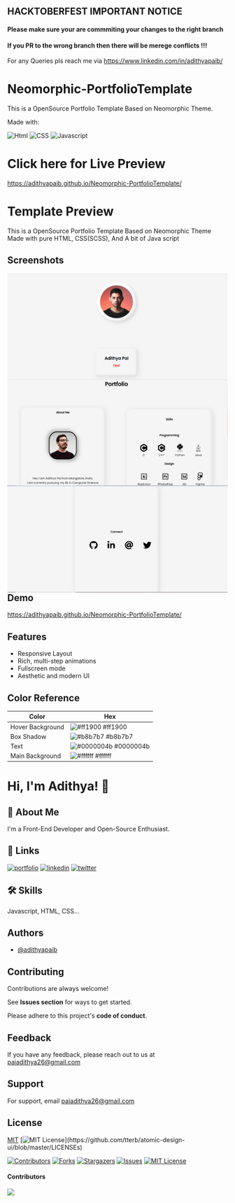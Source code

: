
## HACKTOBERFEST IMPORTANT NOTICE

#### Please make sure your are commmiting your changes to the right branch 
#### If you PR to the wrong branch then there will be merege conflicts !!!
For any Queries pls reach me via https://www.linkedin.com/in/adithyapaib/

##







# Neomorphic-PortfolioTemplate

This is a OpenSource Portfolio Template Based on Neomorphic Theme. 

Made with:

![Html](https://img.shields.io/badge/HTML5-E34F26?style=for-the-badge&logo=html5&logoColor=white)
![CSS](https://img.shields.io/badge/CSS3-1572B6?style=for-the-badge&logo=css3&logoColor=white)
![Javascript](https://img.shields.io/badge/JavaScript-323330?style=for-the-badge&logo=javascript&logoColor=F7DF1E)

# Click here for Live Preview

https://adithyapaib.github.io/Neomorphic-PortfolioTemplate/

# Template Preview

This is a OpenSource Portfolio Template Based on Neomorphic Theme Made with pure HTML, CSS(SCSS), And A bit of Java script

## Screenshots

<img src="assets/img/preview-1.PNG"
     alt="template preview"
     style="float: left; margin-right: 10px;" />
<img src="assets/img/preview-2.PNG"
     alt="template preview"
     style="float: left; margin-right: 10px;" />
<img src="assets/img/preview-3.PNG"
      alt="template preview"
     style="float: left; margin-right: 10px;" />

  
## Demo

https://adithyapaib.github.io/Neomorphic-PortfolioTemplate/

  
## Features

- Responsive Layout
- Rich, multi-step animations 
- Fullscreen mode
- Aesthetic and modern UI


 ## Color Reference

| Color             | Hex                                                                |
| ----------------- | ------------------------------------------------------------------ |
| Hover Background  | ![#ff1900](https://via.placeholder.com/10/ff1900?text=+) #ff1900 |
| Box Shadow  | ![#b8b7b7](https://via.placeholder.com/10/b8b7b7?text=+) #b8b7b7 |
| Text | ![#0000004b](https://via.placeholder.com/10/0000004b?text=+) #0000004b |
| Main Background | ![#ffffff](https://via.placeholder.com/10/ffffff?text=+) #ffffff |

  
# Hi, I'm Adithya! 👋

## 🚀 About Me
I'm a Front-End Developer and Open-Source Enthusiast.

  
## 🔗 Links
[![portfolio](https://img.shields.io/badge/my_portfolio-000?style=for-the-badge&logo=ko-fi&logoColor=white)](https://adithyapai.com/)
[![linkedin](https://img.shields.io/badge/linkedin-0A66C2?style=for-the-badge&logo=linkedin&logoColor=white)](https://www.linkedin.com/in/adithyapaib)
[![twitter](https://img.shields.io/badge/twitter-1DA1F2?style=for-the-badge&logo=twitter&logoColor=white)](https://twitter.com/adithyapaib)

  
## 🛠 Skills
Javascript, HTML, CSS...

## Authors

- [@adithyapaib](https://github.com/adithyapaib)

## Contributing

Contributions are always welcome!

See **Issues section** for ways to get started.

Please adhere to this project's **code of conduct**.

  
## Feedback

If you have any feedback, please reach out to us at paiadithya26@gmail.com

## Support

For support, email paiadithya26@gmail.com


## License

[MIT](https://choosealicense.com/licenses/mit/)
[![MIT License](https://img.shields.io/apm/l/atomic-design-ui.svg?)](https://github.com/tterb/atomic-design-ui/blob/master/LICENSEs)

 



[![Contributors][contributors-shield]][contributors-url]
[![Forks][forks-shield]][forks-url]
[![Stargazers][stars-shield]][stars-url]
[![Issues][issues-shield]][issues-url]
[![MIT License][license-shield]][license-url]

#### Contributors

<a href="https://github.com/adithyapaib/Neomorphic-PortfolioTemplate/graphs/contributors">
  <img src="https://contrib.rocks/image?repo=adithyapaib/Neomorphic-PortfolioTemplate" />
</a>


<!-- MARKDOWN LINKS & IMAGES -->
<!-- https://www.markdownguide.org/basic-syntax/#reference-style-links -->
[contributors-shield]: https://img.shields.io/github/contributors/adithyapaib/Neomorphic-PortfolioTemplate.svg?style=for-the-badge
[contributors-url]: https://github.com/adithyapaib/Neomorphic-PortfolioTemplate/graphs/contributors
[forks-shield]: https://img.shields.io/github/forks/adithyapaib/Neomorphic-PortfolioTemplate.svg?style=for-the-badge
[forks-url]: https://github.com/adithyapaib/Neomorphic-PortfolioTemplate/network/members
[stars-shield]: https://img.shields.io/github/stars/adithyapaib/Neomorphic-PortfolioTemplate.svg?style=for-the-badge
[stars-url]: https://github.com/adithyapaib/Neomorphic-PortfolioTemplate/stargazers
[issues-shield]: https://img.shields.io/github/issues/adithyapaib/Neomorphic-PortfolioTemplate.svg?style=for-the-badge
[issues-url]: https://github.com/adithyapaib/Neomorphic-PortfolioTemplate/issues
[license-shield]: https://img.shields.io/github/license/adithyapaib/Neomorphic-PortfolioTemplate.svg?style=for-the-badge
[license-url]: https://github.com/adithyapaib/Neomorphic-PortfolioTemplate/blob/master/LICENSE
